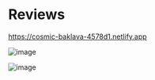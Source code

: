 # Reviews 

https://cosmic-baklava-4578d1.netlify.app

![image](https://user-images.githubusercontent.com/104005289/197584631-51a658c9-212b-4f19-b2ea-e480eae1b866.png)

![image](https://user-images.githubusercontent.com/104005289/197584641-fc88e8e0-fa83-4e7d-a6ce-de9de2bec28e.png)

